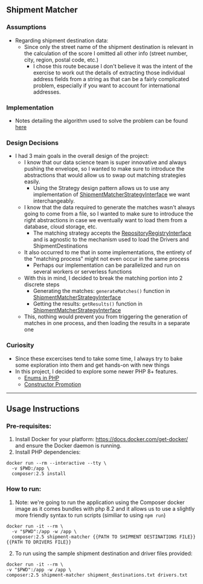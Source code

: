 ## Shipment Matcher

### Assumptions
- Regarding shipment destination data:
    - Since only the street name of the shipment destination is relevant in the calculation of the score I omitted
      all other info (street number, city, region, postal code, etc.)
        - I chose this route because I don't believe it was the intent of the exercise to work out the details of extracting
          those individual address fields from a string as that can be a fairly complicated problem, especially if you want to account
          for international addresses.

### Implementation
- Notes detailing the algorithm used to solve the problem can be found [here](src/Shipment/ShipmentMatcher/Matcher/Strategy/SuitabilityScore/README.md)

### Design Decisions
- I had 3 main goals in the overall design of the project:
  - I know that our data science team is super innovative and always pushing the envelope, so I wanted to make sure 
to introduce the abstractions that would allow us to swap out matching strategies easily.
    - Using the Strategy design pattern allows us to use any implementation of [ShipmentMatcherStrategyInterface](src/Shipment/ShipmentMatcher/Matcher/Strategy/ShipmentMatcherStrategyInterface.php)
we want interchangeably.
  - I know that the data required to generate the matches wasn't always going to come from a file, so I wanted to make sure
to introduce the right abstractions in case we eventually want to load them from a database, cloud storage, etc.
    - The matching strategy accepts the [RepositoryRegistryInterface](src/Shipment/ShipmentMatcher/Repository/RepositoryRegistryInterface.php)
and is agnostic to the mechanism used to load the Drivers and ShipmentDestinations
  - It also occurred to me that in some implementations, the entirety of the "matching process" might not even occur in the same process
    - Perhaps our implementation can be parallelized and run on several workers or serverless functions
  - With this in mind, I decided to break the matching portion into 2 discrete steps
    - Generating the matches: `generateMatches()` function in [ShipmentMatcherStrategyInterface](src/Shipment/ShipmentMatcher/Matcher/Strategy/ShipmentMatcherStrategyInterface.php)
    - Getting the results: `getResults()` function in [ShipmentMatcherStrategyInterface](src/Shipment/ShipmentMatcher/Matcher/Strategy/ShipmentMatcherStrategyInterface.php)
  - This, nothing would prevent you from triggering the generation of matches in one process, and then loading the results in a separate one

### Curiosity
- Since these excercises tend to take some time, I always try to bake some exploration into them and get hands-on with new things
- In this project, I decided to explore some newer PHP 8+ features.
  - [Enums in PHP](src/Shipment/ShipmentMatcher/Entities/ScoringMethodEnum.php)
  - [Constructor Promotion](src/Shipment/ShipmentMatcher/Matcher/ShipmentMatcher.php)

___ 
## Usage Instructions

### Pre-requisites:
1. Install Docker for your platform: https://docs.docker.com/get-docker/ and ensure the Docker daemon is running.
2. Install PHP dependencies:
```
docker run --rm --interactive --tty \
  -v $PWD:/app \
  composer:2.5 install
```

### How to run:
1. Note: we're going to run the application using the Composer docker image as it comes bundles with php 8.2
and it allows us to use a slightly more friendly syntax to run scripts (similiar to using `npm run`)
```
docker run -it --rm \
  -v "$PWD":/app -w /app \
  composer:2.5 shipment-matcher {{PATH TO SHIPMENT DESTINATIONS FILE}} {{PATH TO DRIVERS FILE}}
```
2. To run using the sample shipment destination and driver files provided:
```
docker run -it --rm \
-v "$PWD":/app -w /app \
composer:2.5 shipment-matcher shipment_destinations.txt drivers.txt
```